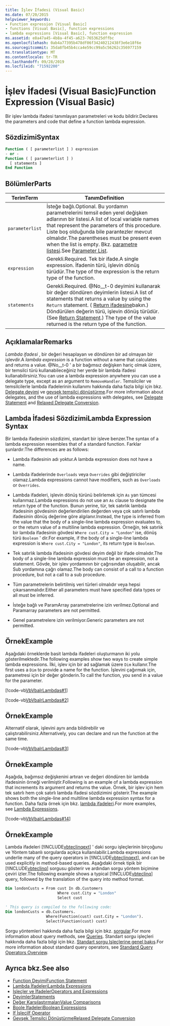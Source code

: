 ```yaml
---
title: İşlev İfadesi (Visual Basic)
ms.date: 07/20/2015
helpviewer_keywords:
- Function expression [Visual Basic]
- functions [Visual Basic], function expressions
- lambda expressions [Visual Basic], function expression
ms.assetid: e8a47a45-4b8a-4f45-a623-7653625dffbc
ms.openlocfilehash: 0ab4a77395b478df06f34240212438f3e6e18f6e
ms.sourcegitcommit: 35da8fb45b4cca4e59cc99a5c56262c356977159
ms.translationtype: MT
ms.contentlocale: tr-TR
ms.lasthandoff: 09/28/2019
ms.locfileid: "71592200"
---
```

# <a name="function-expression-visual-basic"></a><span data-ttu-id="dace1-102">İşlev İfadesi (Visual Basic)</span><span class="sxs-lookup"><span data-stu-id="dace1-102">Function Expression (Visual Basic)</span></span>
<span data-ttu-id="dace1-103">Bir işlev lambda ifadesi tanımlayan parametreleri ve kodu bildirir.</span><span class="sxs-lookup"><span data-stu-id="dace1-103">Declares the parameters and code that define a function lambda expression.</span></span>  
  
## <a name="syntax"></a><span data-ttu-id="dace1-104">Sözdizimi</span><span class="sxs-lookup"><span data-stu-id="dace1-104">Syntax</span></span>  
  
```vb  
Function ( [ parameterlist ] ) expression  
- or -  
Function ( [ parameterlist ] )  
  [ statements ]  
End Function  
```  
  
## <a name="parts"></a><span data-ttu-id="dace1-105">Bölümler</span><span class="sxs-lookup"><span data-stu-id="dace1-105">Parts</span></span>  
  
|<span data-ttu-id="dace1-106">Terim</span><span class="sxs-lookup"><span data-stu-id="dace1-106">Term</span></span>|<span data-ttu-id="dace1-107">Tanım</span><span class="sxs-lookup"><span data-stu-id="dace1-107">Definition</span></span>|  
|---|---|  
|`parameterlist`|<span data-ttu-id="dace1-108">İsteğe bağlı.</span><span class="sxs-lookup"><span data-stu-id="dace1-108">Optional.</span></span> <span data-ttu-id="dace1-109">Bu yordamın parametrelerini temsil eden yerel değişken adlarının bir listesi.</span><span class="sxs-lookup"><span data-stu-id="dace1-109">A list of local variable names that represent the parameters of this procedure.</span></span> <span data-ttu-id="dace1-110">Liste boş olduğunda bile parantezler mevcut olmalıdır.</span><span class="sxs-lookup"><span data-stu-id="dace1-110">The parentheses must be present even when the list is empty.</span></span> <span data-ttu-id="dace1-111">Bkz. [parametre listesi](../../../visual-basic/language-reference/statements/parameter-list.md).</span><span class="sxs-lookup"><span data-stu-id="dace1-111">See [Parameter List](../../../visual-basic/language-reference/statements/parameter-list.md).</span></span>|  
|`expression`|<span data-ttu-id="dace1-112">Gerekli.</span><span class="sxs-lookup"><span data-stu-id="dace1-112">Required.</span></span> <span data-ttu-id="dace1-113">Tek bir ifade.</span><span class="sxs-lookup"><span data-stu-id="dace1-113">A single expression.</span></span> <span data-ttu-id="dace1-114">İfadenin türü, işlevin dönüş türüdür.</span><span class="sxs-lookup"><span data-stu-id="dace1-114">The type of the expression is the return type of the function.</span></span>|  
|`statements`|<span data-ttu-id="dace1-115">Gerekli.</span><span class="sxs-lookup"><span data-stu-id="dace1-115">Required.</span></span> <span data-ttu-id="dace1-116">@No__t-0 deyimini kullanarak bir değer döndüren deyimlerin listesi.</span><span class="sxs-lookup"><span data-stu-id="dace1-116">A list of statements that returns a value by using the `Return` statement.</span></span> <span data-ttu-id="dace1-117">( [Return ifadesine](../../../visual-basic/language-reference/statements/return-statement.md)bakın.) Döndürülen değerin türü, işlevin dönüş türüdür.</span><span class="sxs-lookup"><span data-stu-id="dace1-117">(See [Return Statement](../../../visual-basic/language-reference/statements/return-statement.md).) The type of the value returned is the return type of the function.</span></span>|  
  
## <a name="remarks"></a><span data-ttu-id="dace1-118">Açıklamalar</span><span class="sxs-lookup"><span data-stu-id="dace1-118">Remarks</span></span>  
 <span data-ttu-id="dace1-119">*Lambda ifadesi* , bir değeri hesaplayan ve döndüren bir ad olmayan bir işlevdir.</span><span class="sxs-lookup"><span data-stu-id="dace1-119">A *lambda expression* is a function without a name that calculates and returns a value.</span></span> <span data-ttu-id="dace1-120">@No__t-0 ' a bir bağımsız değişken hariç olmak üzere, bir temsilci türü kullanabileceğiniz her yerde bir lambda ifadesi kullanabilirsiniz.</span><span class="sxs-lookup"><span data-stu-id="dace1-120">You can use a lambda expression anywhere you can use a delegate type, except as an argument to `RemoveHandler`.</span></span> <span data-ttu-id="dace1-121">Temsilciler ve temsilcilerle lambda ifadelerinin kullanımı hakkında daha fazla bilgi için bkz. [Delegate deyimi](../../../visual-basic/language-reference/statements/delegate-statement.md) ve [gevşek temsilci dönüştürme](../../../visual-basic/programming-guide/language-features/delegates/relaxed-delegate-conversion.md).</span><span class="sxs-lookup"><span data-stu-id="dace1-121">For more information about delegates, and the use of lambda expressions with delegates, see [Delegate Statement](../../../visual-basic/language-reference/statements/delegate-statement.md) and [Relaxed Delegate Conversion](../../../visual-basic/programming-guide/language-features/delegates/relaxed-delegate-conversion.md).</span></span>  
  
## <a name="lambda-expression-syntax"></a><span data-ttu-id="dace1-122">Lambda İfadesi Sözdizimi</span><span class="sxs-lookup"><span data-stu-id="dace1-122">Lambda Expression Syntax</span></span>  
 <span data-ttu-id="dace1-123">Bir lambda ifadesinin sözdizimi, standart bir işleve benzer.</span><span class="sxs-lookup"><span data-stu-id="dace1-123">The syntax of a lambda expression resembles that of a standard function.</span></span> <span data-ttu-id="dace1-124">Farklar şunlardır:</span><span class="sxs-lookup"><span data-stu-id="dace1-124">The differences are as follows:</span></span>  
  
- <span data-ttu-id="dace1-125">Lambda ifadesinin adı yoktur.</span><span class="sxs-lookup"><span data-stu-id="dace1-125">A lambda expression does not have a name.</span></span>  
  
- <span data-ttu-id="dace1-126">Lambda ifadelerinde `Overloads` veya `Overrides` gibi değiştiriciler olamaz.</span><span class="sxs-lookup"><span data-stu-id="dace1-126">Lambda expressions cannot have modifiers, such as `Overloads` or `Overrides`.</span></span>  
  
- <span data-ttu-id="dace1-127">Lambda ifadeleri, işlevin dönüş türünü belirlemek için `As` yan tümcesi kullanmaz.</span><span class="sxs-lookup"><span data-stu-id="dace1-127">Lambda expressions do not use an `As` clause to designate the return type of the function.</span></span> <span data-ttu-id="dace1-128">Bunun yerine, tür, tek satırlık lambda ifadesinin gövdesinin değerlendirilen değerden veya çok satırlı lambda ifadesinin dönüş değerine göre algılanır.</span><span class="sxs-lookup"><span data-stu-id="dace1-128">Instead, the type is inferred from the value that the body of a single-line lambda expression evaluates to, or the return value of a multiline lambda expression.</span></span> <span data-ttu-id="dace1-129">Örneğin, tek satırlık bir lambda ifadesinin gövdesi `Where cust.City = "London"` ise, dönüş türü `Boolean` ' dir.</span><span class="sxs-lookup"><span data-stu-id="dace1-129">For example, if the body of a single-line lambda expression is `Where cust.City = "London"`, its return type is `Boolean`.</span></span>  
  
- <span data-ttu-id="dace1-130">Tek satırlık lambda ifadesinin gövdesi deyim değil bir ifade olmalıdır.</span><span class="sxs-lookup"><span data-stu-id="dace1-130">The body of a single-line lambda expression must be an expression, not a statement.</span></span> <span data-ttu-id="dace1-131">Gövde, bir işlev yordamının bir çağrısından oluşabilir, ancak Sub yordamına çağrı olamaz.</span><span class="sxs-lookup"><span data-stu-id="dace1-131">The body can consist of a call to a function procedure, but not a call to a sub procedure.</span></span>  
  
- <span data-ttu-id="dace1-132">Tüm parametrelerin belirtilmiş veri türleri olmalıdır veya hepsi çıkarsanmalıdır.</span><span class="sxs-lookup"><span data-stu-id="dace1-132">Either all parameters must have specified data types or all must be inferred.</span></span>  
  
- <span data-ttu-id="dace1-133">İsteğe bağlı ve ParamArray parametrelerine izin verilmez.</span><span class="sxs-lookup"><span data-stu-id="dace1-133">Optional and Paramarray parameters are not permitted.</span></span>  
  
- <span data-ttu-id="dace1-134">Genel parametrelere izin verilmiyor.</span><span class="sxs-lookup"><span data-stu-id="dace1-134">Generic parameters are not permitted.</span></span>  
  
## <a name="example"></a><span data-ttu-id="dace1-135">Örnek</span><span class="sxs-lookup"><span data-stu-id="dace1-135">Example</span></span>  
 <span data-ttu-id="dace1-136">Aşağıdaki örneklerde basit lambda ifadeleri oluşturmanın iki yolu gösterilmektedir.</span><span class="sxs-lookup"><span data-stu-id="dace1-136">The following examples show two ways to create simple lambda expressions.</span></span> <span data-ttu-id="dace1-137">İlki, işlev için bir ad sağlamak üzere `Dim` kullanır.</span><span class="sxs-lookup"><span data-stu-id="dace1-137">The first uses a `Dim` to provide a name for the function.</span></span> <span data-ttu-id="dace1-138">İşlevini çağırmak için, parametresi için bir değer gönderin.</span><span class="sxs-lookup"><span data-stu-id="dace1-138">To call the function, you send in a value for the parameter.</span></span>  
  
 [!code-vb[VbVbalrLambdas#1](~/samples/snippets/visualbasic/VS_Snippets_VBCSharp/VbVbalrLambdas/VB/Class1.vb#1)]  
  
 [!code-vb[VbVbalrLambdas#2](~/samples/snippets/visualbasic/VS_Snippets_VBCSharp/VbVbalrLambdas/VB/Class1.vb#2)]  
  
## <a name="example"></a><span data-ttu-id="dace1-139">Örnek</span><span class="sxs-lookup"><span data-stu-id="dace1-139">Example</span></span>  
 <span data-ttu-id="dace1-140">Alternatif olarak, işlevini aynı anda bildirebilir ve çalıştırabilirsiniz.</span><span class="sxs-lookup"><span data-stu-id="dace1-140">Alternatively, you can declare and run the function at the same time.</span></span>  
  
 [!code-vb[VbVbalrLambdas#3](~/samples/snippets/visualbasic/VS_Snippets_VBCSharp/VbVbalrLambdas/VB/Class1.vb#3)]  
  
## <a name="example"></a><span data-ttu-id="dace1-141">Örnek</span><span class="sxs-lookup"><span data-stu-id="dace1-141">Example</span></span>  
 <span data-ttu-id="dace1-142">Aşağıda, bağımsız değişkenini artıran ve değeri döndüren bir lambda ifadesinin örneği verilmiştir.</span><span class="sxs-lookup"><span data-stu-id="dace1-142">Following is an example of a lambda expression that increments its argument and returns the value.</span></span> <span data-ttu-id="dace1-143">Örnek, bir işlev için hem tek satırlı hem çok satırlı lambda ifadesi sözdizimini gösterir.</span><span class="sxs-lookup"><span data-stu-id="dace1-143">The example shows both the single-line and multiline lambda expression syntax for a function.</span></span> <span data-ttu-id="dace1-144">Daha fazla örnek için bkz. [lambda ifadeleri](../../../visual-basic/programming-guide/language-features/procedures/lambda-expressions.md).</span><span class="sxs-lookup"><span data-stu-id="dace1-144">For more examples, see [Lambda Expressions](../../../visual-basic/programming-guide/language-features/procedures/lambda-expressions.md).</span></span>  
  
 [!code-vb[VbVbalrLambdas#14](~/samples/snippets/visualbasic/VS_Snippets_VBCSharp/VbVbalrLambdas/VB/Class1.vb#14)]  
  
## <a name="example"></a><span data-ttu-id="dace1-145">Örnek</span><span class="sxs-lookup"><span data-stu-id="dace1-145">Example</span></span>  
 <span data-ttu-id="dace1-146">Lambda ifadeleri [!INCLUDE[vbteclinqext](~/includes/vbteclinqext-md.md)] ' daki sorgu işleçlerinin birçoğunu ve Yöntem tabanlı sorgularda açıkça kullanılabilir.</span><span class="sxs-lookup"><span data-stu-id="dace1-146">Lambda expressions underlie many of the query operators in [!INCLUDE[vbteclinqext](~/includes/vbteclinqext-md.md)], and can be used explicitly in method-based queries.</span></span> <span data-ttu-id="dace1-147">Aşağıdaki örnek tipik bir [!INCLUDE[vbteclinq](~/includes/vbteclinq-md.md)] sorgusu gösterir ve ardından sorgu yöntem biçimine çeviri izler.</span><span class="sxs-lookup"><span data-stu-id="dace1-147">The following example shows a typical [!INCLUDE[vbteclinq](~/includes/vbteclinq-md.md)] query, followed by the translation of the query into method format.</span></span>  
  
```vb  
Dim londonCusts = From cust In db.Customers  
                       Where cust.City = "London"  
                       Select cust  
  
' This query is compiled to the following code:  
Dim londonCusts = db.Customers.  
                  Where(Function(cust) cust.City = "London").  
                  Select(Function(cust) cust)  
```  
  
 <span data-ttu-id="dace1-148">Sorgu yöntemleri hakkında daha fazla bilgi için bkz. [sorgular](../../../visual-basic/language-reference/queries/index.md).</span><span class="sxs-lookup"><span data-stu-id="dace1-148">For more information about query methods, see [Queries](../../../visual-basic/language-reference/queries/index.md).</span></span> <span data-ttu-id="dace1-149">Standart sorgu işleçleri hakkında daha fazla bilgi için bkz. [Standart sorgu Işleçlerine genel bakış](../../programming-guide/concepts/linq/standard-query-operators-overview.md).</span><span class="sxs-lookup"><span data-stu-id="dace1-149">For more information about standard query operators, see [Standard Query Operators Overview](../../programming-guide/concepts/linq/standard-query-operators-overview.md).</span></span>  
  
## <a name="see-also"></a><span data-ttu-id="dace1-150">Ayrıca bkz.</span><span class="sxs-lookup"><span data-stu-id="dace1-150">See also</span></span>

- [<span data-ttu-id="dace1-151">Function Deyimi</span><span class="sxs-lookup"><span data-stu-id="dace1-151">Function Statement</span></span>](../../../visual-basic/language-reference/statements/function-statement.md)
- [<span data-ttu-id="dace1-152">Lambda İfadeleri</span><span class="sxs-lookup"><span data-stu-id="dace1-152">Lambda Expressions</span></span>](../../../visual-basic/programming-guide/language-features/procedures/lambda-expressions.md)
- [<span data-ttu-id="dace1-153">İşleçler ve İfadeler</span><span class="sxs-lookup"><span data-stu-id="dace1-153">Operators and Expressions</span></span>](../../../visual-basic/programming-guide/language-features/operators-and-expressions/index.md)
- [<span data-ttu-id="dace1-154">Deyimler</span><span class="sxs-lookup"><span data-stu-id="dace1-154">Statements</span></span>](../../../visual-basic/programming-guide/language-features/statements.md)
- [<span data-ttu-id="dace1-155">Değer Karşılaştırmaları</span><span class="sxs-lookup"><span data-stu-id="dace1-155">Value Comparisons</span></span>](../../../visual-basic/programming-guide/language-features/operators-and-expressions/value-comparisons.md)
- [<span data-ttu-id="dace1-156">Boole İfadeleri</span><span class="sxs-lookup"><span data-stu-id="dace1-156">Boolean Expressions</span></span>](../../../visual-basic/programming-guide/language-features/operators-and-expressions/boolean-expressions.md)
- [<span data-ttu-id="dace1-157">If İşleci</span><span class="sxs-lookup"><span data-stu-id="dace1-157">If Operator</span></span>](../../../visual-basic/language-reference/operators/if-operator.md)
- [<span data-ttu-id="dace1-158">Gevşek Temsilci Dönüştürme</span><span class="sxs-lookup"><span data-stu-id="dace1-158">Relaxed Delegate Conversion</span></span>](../../../visual-basic/programming-guide/language-features/delegates/relaxed-delegate-conversion.md)
